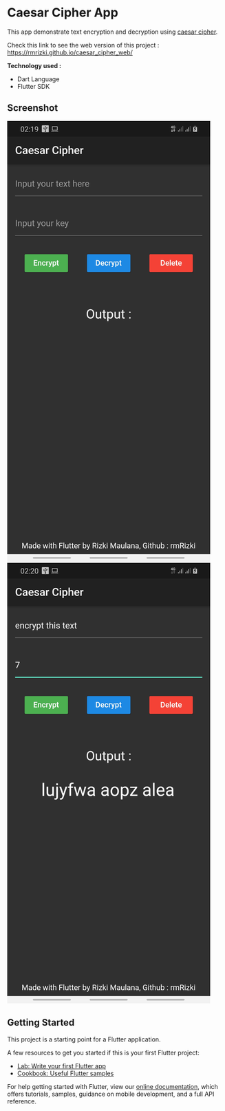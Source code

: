 # Caesar Cipher App

This app demonstrate text encryption and decryption using [caesar cipher](https://en.wikipedia.org/wiki/Caesar_cipher).  

Check this link to see the web version of this project : <https://rmrizki.github.io/caesar_cipher_web/>

**Technology used :**

- Dart Language
- Flutter SDK

## Screenshot

![ss1](images/ss1.jpeg)
![ss2](images/ss2.jpeg)

## Getting Started

This project is a starting point for a Flutter application.

A few resources to get you started if this is your first Flutter project:

- [Lab: Write your first Flutter app](https://flutter.dev/docs/get-started/codelab)  
- [Cookbook: Useful Flutter samples](https://flutter.dev/docs/cookbook)

For help getting started with Flutter, view our
[online documentation](https://flutter.dev/docs), which offers tutorials,
samples, guidance on mobile development, and a full API reference.
